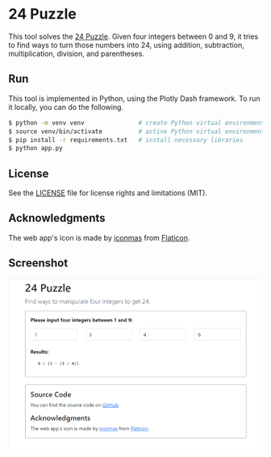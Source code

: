 # 24 Puzzle

This tool solves the [24 Puzzle](https://en.wikipedia.org/wiki/24_(puzzle)).
Given four integers between 0 and 9, it tries to find ways to turn those numbers
 into 24, using addition, subtraction, multiplication, division, and parentheses.

## Run

This tool is implemented in Python, using the Plotly Dash framework. To run it 
locally, you can do the following.

```bash
$ python -m venv venv               # create Python virtual environment
$ source venv/bin/activate          # active Python virtual environment
$ pip install -r requirements.txt   # install necessary libraries
$ python app.py
```

## License

See the [LICENSE](LICENSE.md) file for license rights and limitations (MIT).

## Acknowledgments

The web app's icon is made by [iconmas](https://www.flaticon.com/authors/iconmas)
from [Flaticon](https://www.flaticon.com).

## Screenshot

![screenshot.png](/screenshot.png "screenshot")
